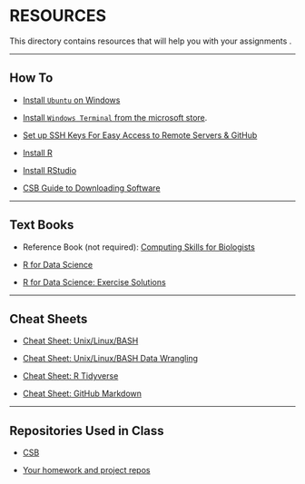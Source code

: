 # RESOURCES

This directory contains resources that will help you with your assignments .

---

## How To

* [Install `Ubuntu` on Windows](install_wsl_ubuntu.txt)

* [Install `Windows Terminal` from the microsoft store](https://learn.microsoft.com/en-us/windows/terminal/install).
  
* [Set up SSH Keys For Easy Access to Remote Servers & GitHub](howto_sshkeys.md)

* [Install R](install_r.md)

* [Install RStudio](install_rstudio.md)

* [CSB Guide to Downloading Software](https://computingskillsforbiologists.com/setup/)

---

## Text Books

* Reference Book (not required): [Computing Skills for Biologists](https://computingskillsforbiologists.com/)

* [R for Data Science](https://r4ds.had.co.nz/)

* [R for Data Science: Exercise Solutions](https://jrnold.github.io/r4ds-exercise-solutions/)

---

## Cheat Sheets

* [Cheat Sheet: Unix/Linux/BASH](CheatSheetLinux_2022-09-02.pdf)

* [Cheat Sheet: Unix/Linux/BASH Data Wrangling](CheatSheetLinuxDataWrangling.pdf)

* [Cheat Sheet: R Tidyverse](CheatSheetTidyverse.pdf)

* [Cheat Sheet: GitHub Markdown](https://github.com/adam-p/markdown-here/wiki/Markdown-Cheatsheet)

---

## Repositories Used in Class

* [CSB](https://github.com/tamucc-comp-bio-2022/CSB)

* [Your homework and project repos](https://github.com/orgs/comp-bio-master/repositories)
